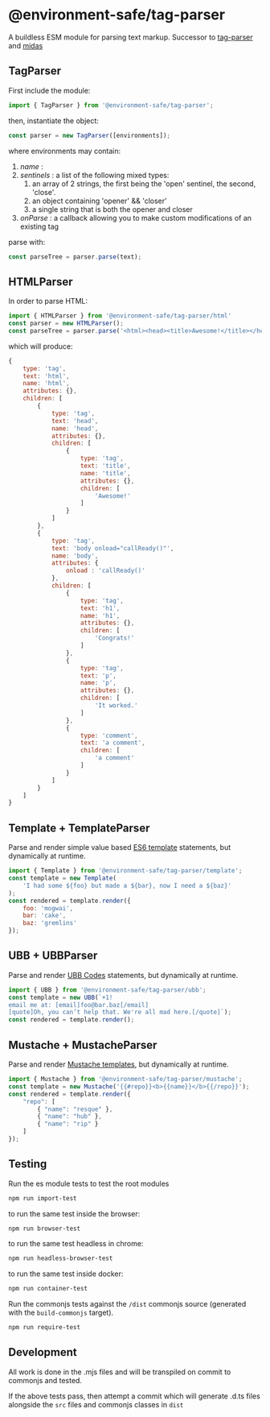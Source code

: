 @environment-safe/tag-parser
============================
A buildless ESM module for parsing text markup. Successor to [tag-parser](https://www.npmjs.com/package/tag-parser) and [midas](https://web.archive.org/web/20130212142459/https://mootools.net/forge/p/midas)

TagParser
---------
First include the module:

```js
import { TagParser } from '@environment-safe/tag-parser';
```

then, instantiate the object:

```js
const parser = new TagParser([environments]);
```
    
where environments may contain:

1. *name* : 
2. *sentinels* : a list of the following mixed types:
    1. an array of 2 strings, the first being the 'open' sentinel, the second, 'close'.
    2. an object containing 'opener' && 'closer'
    3. a single string that is both the opener and closer
3. *onParse* : a callback allowing you to make custom modifications of an existing tag

parse with:

```js
const parseTree = parser.parse(text);
```

HTMLParser
----------
In order to parse HTML:

```js
import { HTMLParser } from '@environment-safe/tag-parser/html'
const parser = new HTMLParser();
const parseTree = parser.parse('<html><head><title>Awesome!</title></head><body onload="callReady()"><h1>Congrats</h1><p>It worked.</p><!--a comment--></body></html>');
```    

which will produce:
    
```js
{
    type: 'tag',
    text: 'html',
    name: 'html',
    attributes: {},
    children: [
        {
            type: 'tag',
            text: 'head',
            name: 'head',
            attributes: {},
            children: [
                {
                    type: 'tag',
                    text: 'title',
                    name: 'title',
                    attributes: {},
                    children: [
                        'Awesome!'
                    ]
                }
            ]
        },
        {
            type: 'tag',
            text: 'body onload="callReady()"',
            name: 'body',
            attributes: {
                onload : 'callReady()'
            },
            children: [
                {
                    type: 'tag',
                    text: 'h1',
                    name: 'h1',
                    attributes: {},
                    children: [
                        'Congrats!'
                    ]
                },
                {
                    type: 'tag',
                    text: 'p',
                    name: 'p',
                    attributes: {},
                    children: [
                        'It worked.'
                    ]
                },
                {
                    type: 'comment',
                    text: 'a comment',
                    children: [
                        'a comment'
                    ]
                }
            ]
        }
    ]
}
```

Template + TemplateParser
-------------------------
Parse and render simple value based [ES6 template](https://developer.mozilla.org/en-US/docs/Web/JavaScript/Reference/Template_literals) statements, but dynamically at runtime.

```js
import { Template } from '@environment-safe/tag-parser/template';
const template = new Template(
    'I had some ${foo} but made a ${bar}, now I need a ${baz}'
);
const rendered = template.render({
    foo: 'mogwai',
    bar: 'cake',
    baz: 'gremlins'
});
```

UBB + UBBParser
---------------
Parse and render [UBB Codes](https://wordcraft.infopop.cc/infopop/ubbcode.html) statements, but dynamically at runtime.

```js
import { UBB } from '@environment-safe/tag-parser/ubb';
const template = new UBB(`+1!
email me at: [email]foo@bar.baz[/email]
[quote]Oh, you can’t help that. We're all mad here.[/quote]`);
const rendered = template.render();
```

Mustache + MustacheParser
-------------------------
Parse and render [Mustache templates](https://mustache.github.io/mustache.5.html), but dynamically at runtime.

```js
import { Mustache } from '@environment-safe/tag-parser/mustache';
const template = new Mustache('{{#repo}}<b>{{name}}</b>{{/repo}}');
const rendered = template.render({
    "repo": [
        { "name": "resque" },
        { "name": "hub" },
        { "name": "rip" }
    ]
});
```

Testing
-------

Run the es module tests to test the root modules
```bash
npm run import-test
```
to run the same test inside the browser:

```bash
npm run browser-test
```
to run the same test headless in chrome:
```bash
npm run headless-browser-test
```

to run the same test inside docker:
```bash
npm run container-test
```

Run the commonjs tests against the `/dist` commonjs source (generated with the `build-commonjs` target).
```bash
npm run require-test
```

Development
-----------
All work is done in the .mjs files and will be transpiled on commit to commonjs and tested.

If the above tests pass, then attempt a commit which will generate .d.ts files alongside the `src` files and commonjs classes in `dist`

